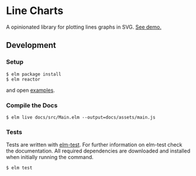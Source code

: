 # Line Charts

A opinionated library for plotting lines graphs in SVG. [See demo.](https://terezka.github.io/line-charts/)

## Development

### Setup

```shell
$ elm package install
$ elm reactor
```

and open [examples](https://localhost:8000/examples).

### Compile the Docs

```shell
$ elm live docs/src/Main.elm --output=docs/assets/main.js
```

### Tests

Tests are written with [elm-test](https://github.com/elm-community/elm-test).
For further information on elm-test check the documentation.
All required dependencies are downloaded and installed when initially running the command.

```shell
$ elm test
```

